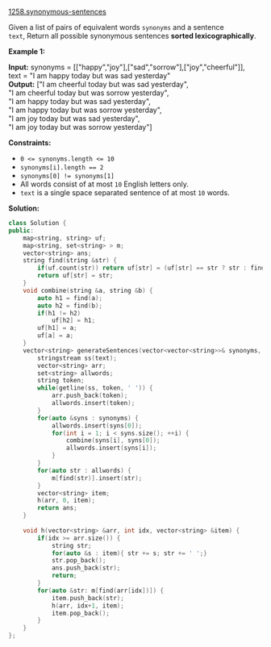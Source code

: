 [1258.synonymous-sentences](https://leetcode.com/problems/synonymous-sentences/)  

Given a list of pairs of equivalent words `synonyms` and a sentence `text`, Return all possible synonymous sentences **sorted lexicographically**.

**Example 1:**

  
**Input:** synonyms = \[\["happy","joy"\],\["sad","sorrow"\],\["joy","cheerful"\]\],  
text = "I am happy today but was sad yesterday"  
**Output:** \["I am cheerful today but was sad yesterday",  
​​​​​​​"I am cheerful today but was sorrow yesterday",  
"I am happy today but was sad yesterday",  
"I am happy today but was sorrow yesterday",  
"I am joy today but was sad yesterday",  
"I am joy today but was sorrow yesterday"\]  

**Constraints:**

*   `0 <= synonyms.length <= 10`
*   `synonyms[i].length == 2`
*   `synonyms[0] != synonyms[1]`
*   All words consist of at most `10` English letters only.
*   `text` is a single space separated sentence of at most `10` words.  



**Solution:**  

```cpp
class Solution {
public:
    map<string, string> uf;
    map<string, set<string> > m;
    vector<string> ans;
    string find(string &str) {
        if(uf.count(str)) return uf[str] = (uf[str] == str ? str : find(uf[str]));
        return uf[str] = str;
    }
    void combine(string &a, string &b) {
        auto h1 = find(a);
        auto h2 = find(b);
        if(h1 != h2) 
            uf[h2] = h1;
        uf[h1] = a;
        uf[a] = a;
    }
    vector<string> generateSentences(vector<vector<string>>& synonyms, string text) {
        stringstream ss(text);
        vector<string> arr;
        set<string> allwords;
        string token;
        while(getline(ss, token, ' ')) {
            arr.push_back(token);
            allwords.insert(token);
        }
        for(auto &syns : synonyms) {
            allwords.insert(syns[0]);
            for(int i = 1; i < syns.size(); ++i) {
                combine(syns[i], syns[0]);
                allwords.insert(syns[i]);
            }
        }
        for(auto str : allwords) {
            m[find(str)].insert(str);
        }
        vector<string> item;
        h(arr, 0, item);
        return ans;
    }
    
    void h(vector<string> &arr, int idx, vector<string> &item) {
        if(idx >= arr.size()) {
            string str;
            for(auto &s : item){ str += s; str += ' ';}
            str.pop_back();
            ans.push_back(str);
            return;
        }
        for(auto &str: m[find(arr[idx])]) {
            item.push_back(str);
            h(arr, idx+1, item);
            item.pop_back();
        }
    }
};
```
      